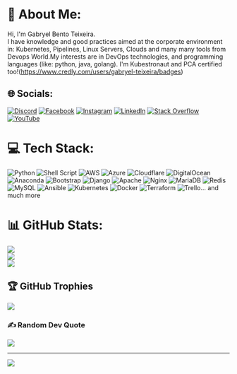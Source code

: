 # 💫 About Me:
Hi, I'm Gabryel Bento Teixeira.<br>I have knowledge and good practices aimed at the corporate environment in: Kubernetes, Pipelines, Linux Servers, Clouds and many many tools from Devops World.My interests are in DevOps technologies, and programming languages (like: python, java, golang). I'm Kubestronaut and PCA certified too!(https://www.credly.com/users/gabryel-teixeira/badges)



## 🌐 Socials:
[![Discord](https://img.shields.io/badge/Discord-%237289DA.svg?logo=discord&logoColor=white)](htttps://discord.gg/https://discord.gg/dM9cCaAn) [![Facebook](https://img.shields.io/badge/Facebook-%231877F2.svg?logo=Facebook&logoColor=white)](https://www.facebook.com/profile.php?id=100004798935651) [![Instagram](https://img.shields.io/badge/Instagram-%23E4405F.svg?logo=Instagram&logoColor=white)](https://instagram.com/gabryelbento) [![LinkedIn](https://img.shields.io/badge/LinkedIn-%230077B5.svg?logo=linkedin&logoColor=white)](https://www.linkedin.com/in/gabryel-bento-6766aa177/) [![Stack Overflow](https://img.shields.io/badge/-Stackoverflow-FE7A16?logo=stack-overflow&logoColor=white)](https://stackoverflow.com/users/20184113/gabryel) [![YouTube](https://img.shields.io/badge/YouTube-%23FF0000.svg?logo=YouTube&logoColor=white)](https://www.youtube.com/channel/UCAvj4dXScAYZQl2tSaj2UQg) 

# 💻 Tech Stack:
![Python](https://img.shields.io/badge/python-3670A0?style=plastic&logo=python&logoColor=ffdd54) ![Shell Script](https://img.shields.io/badge/shell_script-%23121011.svg?style=plastic&logo=gnu-bash&logoColor=white) ![AWS](https://img.shields.io/badge/AWS-%23FF9900.svg?style=plastic&logo=amazon-aws&logoColor=white) ![Azure](https://img.shields.io/badge/azure-%230072C6.svg?style=plastic&logo=azure-devops&logoColor=white) ![Cloudflare](https://img.shields.io/badge/Cloudflare-F38020?style=plastic&logo=Cloudflare&logoColor=white) ![DigitalOcean](https://img.shields.io/badge/DigitalOcean-%230167ff.svg?style=plastic&logo=digitalOcean&logoColor=white) ![Anaconda](https://img.shields.io/badge/Anaconda-%2344A833.svg?style=plastic&logo=anaconda&logoColor=white) ![Bootstrap](https://img.shields.io/badge/bootstrap-%23563D7C.svg?style=plastic&logo=bootstrap&logoColor=white) ![Django](https://img.shields.io/badge/django-%23092E20.svg?style=plastic&logo=django&logoColor=white) ![Apache](https://img.shields.io/badge/apache-%23D42029.svg?style=plastic&logo=apache&logoColor=white) ![Nginx](https://img.shields.io/badge/nginx-%23009639.svg?style=plastic&logo=nginx&logoColor=white) ![MariaDB](https://img.shields.io/badge/MariaDB-003545?style=plastic&logo=mariadb&logoColor=white) ![Redis](https://img.shields.io/badge/redis-%23DD0031.svg?style=plastic&logo=redis&logoColor=white) ![MySQL](https://img.shields.io/badge/mysql-%2300f.svg?style=plastic&logo=mysql&logoColor=white) ![Ansible](https://img.shields.io/badge/ansible-%231A1918.svg?style=plastic&logo=ansible&logoColor=white) ![Kubernetes](https://img.shields.io/badge/kubernetes-%23326ce5.svg?style=plastic&logo=kubernetes&logoColor=white) ![Docker](https://img.shields.io/badge/docker-%230db7ed.svg?style=plastic&logo=docker&logoColor=white) ![Terraform](https://img.shields.io/badge/terraform-%235835CC.svg?style=plastic&logo=terraform&logoColor=white) ![Trello](https://img.shields.io/badge/Trello-%23026AA7.svg?style=plastic&logo=Trello&logoColor=white)... and much more
# 📊 GitHub Stats:
![](https://github-readme-stats.vercel.app/api?username=gabryelziinnn&theme=dark&hide_border=false&include_all_commits=false&count_private=false)<br/>
![](https://github-readme-streak-stats.herokuapp.com/?user=gabryelziinnn&theme=dark&hide_border=false)<br/>
![](https://github-readme-stats.vercel.app/api/top-langs/?username=gabryelziinnn&theme=dark&hide_border=false&include_all_commits=false&count_private=false&layout=compact)

## 🏆 GitHub Trophies
![](https://github-profile-trophy.vercel.app/?username=gabryelziinnn&theme=radical&no-frame=false&no-bg=false&margin-w=4)

### ✍️ Random Dev Quote
![](https://quotes-github-readme.vercel.app/api?type=horizontal&theme=radical)

---
[![](https://visitcount.itsvg.in/api?id=gabryelziinnn&icon=1&color=0)](https://visitcount.itsvg.in)

<!-- Proudly created with GPRM ( https://gprm.itsvg.in ) -->
